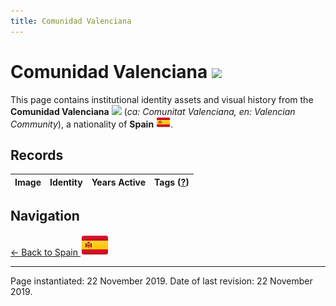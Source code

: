 ```yaml
---
title: Comunidad Valenciana
---
```


# Comunidad Valenciana <img src="/images/FlagKit/EU/ES/VC/VC@3x.png" class="flagkit-head">

This page contains institutional identity assets and visual history from the **Comunidad Valenciana** <img src="/images/FlagKit/EU/ES/VC/VC.png" class="flagkit"> (*ca: Comunitat Valenciana, en: Valencian Community*), a nationality of **Spain** <img src="/images/FlagKit/EU/ES/ES.png" class="flagkit">.

## Records

| Image | Identity | Years Active | Tags ([?](/guide/flags.html#Flags-Aiding-in-Classification)) |
| :---: | :------- | :-----------:| :---: |

## Navigation

[← Back to Spain <img src="/images/FlagKit/EU/ES/ES@2x.png" class="flagkit">](../ES.html)

---

Page instantiated: 22 November 2019.
Date of last revision: 22 November 2019.